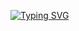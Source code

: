 [![Typing SVG](https://readme-typing-svg.demolab.com/?lines=Hi+there!+Let+me+introduce+myself+%F0%9F%91%8B%F0%9F%8F%BB)](https://git.io/typing-svg)

<!--
**shmuk8/shmuk8** is a ✨ _special_ ✨ repository because its `README.md` (this file) appears on your GitHub profile.

Here are some ideas to get you started:

- 🔭 I’m currently working on ...
- 🌱 I’m currently learning ...
- 👯 I’m looking to collaborate on ...
- 🤔 I’m looking for help with ...
- 💬 Ask me about ...
- 📫 How to reach me: ...
- 😄 Pronouns: ...
- ⚡ Fun fact: ...
-->

